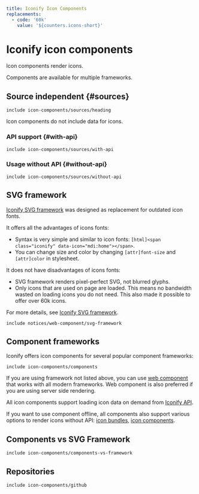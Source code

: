 ```yaml
title: Iconify Icon Components
replacements:
  - code: '60k'
    value: '${counters.icons-short}'
```

# Iconify icon components

Icon components render icons.

Components are available for multiple frameworks.

## Source independent {#sources}

`include icon-components/sources/heading`

Icon components do not include data for icons.

### API support {#with-api}

`include icon-components/sources/with-api`

### Usage without API {#without-api}

`include icon-components/sources/without-api`

## SVG framework

[Iconify SVG framework](./svg-framework/index.md) was designed as replacement for outdated icon fonts.

It offers all the advantages of icons fonts:

- Syntax is very simple and similar to icon fonts: `[html]<span class="iconify" data-icon="mdi:home"></span>`.
- You can change size and color by changing `[attr]font-size` and `[attr]color` in stylesheet.

It does not have disadvantages of icons fonts:

- SVG framework renders pixel-perfect SVG, not blurred glyphs.
- Only icons that are used on page are loaded. This means no bandwidth wasted on loading icons you do not need. This also made it possible to offer over 60k icons.

For more details, see [Iconify SVG framework](./svg-framework/index.md).

`include notices/web-component/svg-framework`

## Component frameworks

Iconify offers icon components for several popular component frameworks:

`include icon-components/components`

If you are using framework not listed above, you can use [web component](../iconify-icon/index.md) that works with all modern frameworks. Web component is also preferred if you are using server side rendering.

All icon components support loading icon data on demand from [Iconify API](../api/index.md).

If you want to use component offline, all components also support various options to render icons without API: [icon bundles](../icon-components/bundles/index.md), [icon components](../icons/icons.md).

## Components vs SVG Framework

`include icon-components/components-vs-framework`

## Repositories

`include icon-components/github`
